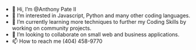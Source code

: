 - 👋 Hi, I’m @Anthony Pate II
- 👀 I’m interested in Javascript, Python and many other coding languages.
- 🌱 I’m currently learning more techniques to further my Coding Skills by working on community projects.
- 💞️ I’m looking to collaborate on small web and business applications.
- 📫 How to reach me (404) 458-9770

<!---
Anthp8-JINC/Anthp8-JINC is a ✨ special ✨ repository because its `README.md` (this file) appears on your GitHub profile.
You can click the Preview link to take a look at your changes.
--->
